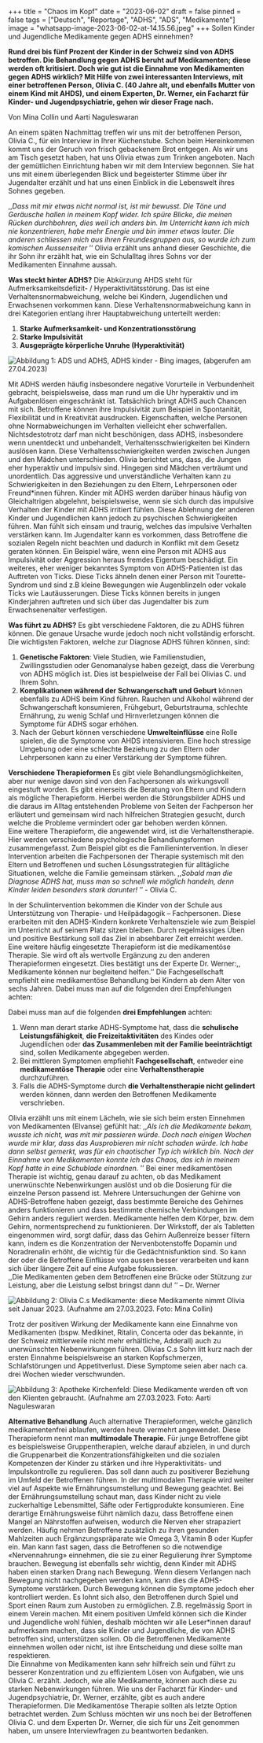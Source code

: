 +++
title = "Chaos im Kopf"
date = "2023-06-02"
draft = false
pinned = false
tags = ["Deutsch", "Reportage", "ADHS", "ADS", "Medikamente"]
image = "whatsapp-image-2023-06-02-at-14.15.56.jpeg"
+++
Sollen Kinder und Jugendliche Medikamente gegen ADHS einnehmen?

**Rund drei bis fünf Prozent der Kinder in der Schweiz sind von ADHS betroffen. Die Behandlung gegen ADHS beruht auf Medikamenten; diese werden oft kritisiert. Doch wie gut ist die Einnahme von Medikamenten gegen ADHS wirklich? Mit Hilfe von zwei interessanten Interviews, mit einer betroffenen Person, Olivia C. (40 Jahre alt, und ebenfalls Mutter von einem Kind mit AHDS), und einem Experten, Dr. Werner, ein Facharzt für Kinder- und Jugendpsychiatrie, gehen wir dieser Frage nach.**

Von Mina Collin und Aarti Naguleswaran

An einem späten Nachmittag treffen wir uns mit der betroffenen Person, Olivia C., für ein Interview in Ihrer Küchenstube. Schon beim Hereinkommen kommt uns der Geruch von frisch gebackenem Brot entgegen. Als wir uns am Tisch gesetzt haben, hat uns Olivia etwas zum Trinken angeboten. Nach der gemütlichen Einrichtung haben wir mit dem Interview begonnen. Sie hat uns mit einem überlegenden Blick und begeisterter Stimme über ihr Jugendalter erzählt und hat uns einen Einblick in die Lebenswelt ihres Sohnes gegeben. 

,,*Dass mit mir etwas nicht normal ist, ist mir bewusst. Die Töne und Geräusche hallen in meinem Kopf wider. Ich spüre Blicke, die meinen Rücken durchbohren, dies weil ich anders bin. Im Unterricht kann ich mich nie konzentrieren, habe mehr Energie und bin immer etwas lauter. Die anderen schliessen mich aus ihren Freundesgruppen aus, so wurde ich zum komischen Aussenseiter* ’’ Olivia erzählt uns anhand dieser Geschichte, die ihr Sohn ihr erzählt hat, wie ein Schulalltag ihres Sohns vor der Medikamenten Einnahme aussah. 

**Was steckt hinter ADHS?** 
Die Abkürzung AHDS steht für Aufmerksamkeitsdefizit- / Hyperaktivitätsstörung. Das ist eine Verhaltensnormabweichung, welche bei Kindern, Jugendlichen und Erwachsenen vorkommen kann. 
Diese Verhaltensnormabweichung kann in drei Kategorien entlang ihrer Hauptabweichung unterteilt werden:

1. **Starke Aufmerksamkeit- und Konzentrationsstörung**
2. **Starke Impulsivität**
3. **Ausgeprägte körperliche Unruhe (Hyperaktivität)**

![Abbildung 1: ADS und ADHS, ADHS kinder - Bing images, (abgerufen am 27.04.2023)](https://media.meine-gesundheit.de/pictures/krankheiten/adhs-kind.jpg)

Mit ADHS werden häufig insbesondere negative Vorurteile in Verbundenheit gebracht, beispielsweise, dass man rund um die Uhr hyperaktiv und im Aufgabenlösen eingeschränkt ist.  Tatsächlich bringt ADHS auch Chancen mit sich. Betroffene können ihre Impulsivität zum Beispiel in Spontanität, Flexibilität und in Kreativität ausdrucken. Eigenschaften, welche Personen ohne Normabweichungen im Verhalten vielleicht eher schwerfallen. Nichtsdestotrotz darf man nicht beschönigen, dass ADHS, insbesondere wenn unentdeckt und unbehandelt, Verhaltensschwierigkeiten bei Kindern auslösen kann. 
Diese Verhaltensschwierigkeiten werden zwischen Jungen und den Mädchen unterschieden. Olivia berichtet uns, dass, die Jungen eher hyperaktiv und impulsiv sind. Hingegen sind Mädchen verträumt und unordentlich. 
Das aggressive und unverständliche Verhalten kann zu Schwierigkeiten in den Beziehungen zu den Eltern, Lehrpersonen oder Freund*innen führen. Kinder mit ADHS werden darüber hinaus häufig von Gleichaltrigen abgelehnt, beispielsweise, wenn sie sich durch das impulsive Verhalten der Kinder mit ADHS irritiert fühlen. Diese Ablehnung der anderen Kinder und Jugendlichen kann jedoch zu psychischen Schwierigkeiten führen. Man fühlt sich einsam und traurig, welches das impulsive Verhalten verstärken kann. 
Im Jugendalter kann es vorkommen, dass Betroffene die sozialen Regeln nicht beachten und dadurch in Konflikt mit dem Gesetz geraten können. Ein Beispiel wäre, wenn eine Person mit ADHS aus Impulsivität oder Aggression heraus fremdes Eigentum beschädigt.
Ein weiteres, eher weniger bekanntes Symptom von ADHS-Patienten ist das Auftreten von Ticks. Diese Ticks ähneln denen einer Person mit Tourette-Syndrom und sind z.B kleine Bewegungen wie Augenblinzeln oder vokale Ticks wie Lautäusserungen. Diese Ticks können bereits in jungen Kinderjahren auftreten und sich über das Jugendalter bis zum Erwachsenenalter verfestigen. 

**Was führt zu ADHS?** 
Es gibt verschiedene Faktoren, die zu ADHS führen können. Die genaue Ursache wurde jedoch noch nicht vollständig erforscht. Die wichtigsten Faktoren, welche zur Diagnose ADHS führen können, sind: 

1. **Genetische Faktoren**: Viele Studien, wie Familienstudien, Zwillingsstudien oder Genomanalyse haben gezeigt, dass die Vererbung von ADHS möglich ist. Dies ist bespielweise der Fall bei Olivias C. und Ihrem Sohn.
2. **Komplikationen während der Schwangerschaft und Geburt** können ebenfalls zu ADHS beim Kind führen. Rauchen und Alkohol während der Schwangerschaft konsumieren, Frühgeburt, Geburtstrauma, schlechte Ernährung, zu wenig Schlaf und Hirnverletzungen können die Symptome für ADHS sogar erhöhen.
3. Nach der Geburt können verschiedene **Umwelteinflüsse** eine Rolle spielen, die die Symptome von AHDS intensivieren. Eine hoch stressige Umgebung oder eine schlechte Beziehung zu den Eltern oder Lehrpersonen kann zu einer Verstärkung der Symptome führen.

**Verschiedene Therapieformen**
Es gibt viele Behandlungsmöglichkeiten, aber nur wenige davon sind von den Fachpersonen als wirkungsvoll eingestuft worden. Es gibt einerseits die Beratung von Eltern und Kindern als mögliche Therapieform. Hierbei werden die Störungsbilder ADHS und die daraus im Alltag entstehenden Probleme von Seiten der Fachperson her erläutert und gemeinsam wird nach hilfreichen Strategien gesucht, durch welche die Probleme vermindert oder gar behoben werden können.\
Eine weitere Therapieform, die angewendet wird, ist die Verhaltenstherapie. Hier werden verschiedene psychologische Behandlungsformen zusammengefasst. Zum Beispiel gibt es die Familienintervention. In dieser Intervention arbeiten die Fachpersonen der Therapie systemisch mit den Eltern und Betroffenen und suchen Lösungsstrategien für alltägliche Situationen, welche die Familie gemeinsam stärken.
,,*Sobald man die Diagnose ADHS hat, muss man so schnell wie möglich handeln, denn Kinder leiden besonders stark darunter!* ’’ - Olivia C. 

In der Schulintervention bekommen die Kinder von der Schule aus Unterstützung von Therapie- und Heilpädagogik – Fachpersonen. Diese erarbeiten mit den ADHS-Kindern konkrete Verhaltensziele wie zum Beispiel im Unterricht auf seinem Platz sitzen bleiben. Durch regelmässiges Üben und positive Bestärkung soll das Ziel in absehbarer Zeit erreicht werden.
Eine weitere häufig eingesetzte Therapieform ist die medikamentöse Therapie. Sie wird oft als wertvolle Ergänzung zu den anderen Therapieformen eingesetzt. 
Dies bestätigt uns der Experte Dr. Werner:,, Medikamente können nur begleitend helfen.’’
Die Fachgesellschaft empfiehlt eine medikamentöse Behandlung bei Kindern ab dem Alter von sechs Jahren. Dabei muss man auf die folgenden drei Empfehlungen achten:

Dabei muss man auf die folgenden **drei Empfehlungen** achten:

1. Wenn man derart starke ADHS-Symptome hat, dass die **schulische Leistungsfähigkeit**, **die Freizeitaktivitäten** des Kindes oder Jugendlichen oder **das Zusammenleben mit der Familie beeinträchtigt** sind, sollen Medikamente abgegeben werden.
2. Bei mittleren Symptomen empfiehlt **Fachgesellschaft**, entweder eine **medikamentöse Therapie** oder eine **Verhaltenstherapie** durchzuführen. 
3. Falls die ADHS-Symptome durch **die Verhaltenstherapie nicht gelindert** werden können, dann werden den 
   Betroffenen Medikamente verschrieben. 

Olivia erzählt uns mit einem Lächeln, wie sie sich beim ersten Einnehmen von Medikamenten (Elvanse) gefühlt hat: ,,*Als ich die Medikamente bekam, wusste ich nicht, was mit mir passieren würde. Doch nach einigen Wochen wurde mir klar, dass das Ausprobieren mir nicht schaden würde. Ich habe dann selbst gemerkt, was für ein chaotischer Typ ich wirklich bin. Nach der Einnahme von Medikamenten konnte ich das Chaos, das ich in meinem Kopf hatte in eine Schublade einordnen.* ’’ Bei einer medikamentösen Therapie ist wichtig, genau darauf zu achten, ob das Medikament unerwünschte Nebenwirkungen auslöst und ob die Dosierung für die einzelne Person passend ist.
Mehrere Untersuchungen der Gehirne von ADHS-Betroffene haben gezeigt, dass bestimmte Bereiche des Gehirnes anders funktionieren und dass bestimmte chemische Verbindungen im Gehirn anders reguliert werden. Medikamente helfen dem Körper, bzw. dem Gehirn, normentsprechend zu funktionieren. Der Wirkstoff, der als Tabletten eingenommen wird, sorgt dafür, dass das Gehirn Außenreize besser filtern kann, indem es die Konzentration der Nervenbotenstoffe Dopamin und Noradrenalin erhöht, die wichtig für die Gedächtnisfunktion sind. So kann der oder die Betroffene Einflüsse von aussen besser verarbeiten und kann sich über längere Zeit auf eine Aufgabe fokussieren.\
,,Die Medikamenten geben dem Betroffenen eine Brücke oder Stützung zur Leistung, aber die Leistung selbst bringst dann du! ’’ – Dr. Werner

![Abbildung 2: Olivia C.s Medikamente: diese Medikamente nimmt Olivia seit Januar 2023. (Aufnahme am 27.03.2023. Foto: Mina Collin)](whatsapp-image-2023-06-02-at-12.10.41.jpeg)

Trotz der positiven Wirkung der Medikamente kann eine Einnahme von Medikamenten (bspw. Medikinet, Ritalin, Concerta oder das bekannte, in der Schweiz mittlerweile nicht mehr erhältliche, Adderall) auch zu unerwünschten Nebenwirkungen führen. Olivias C.s Sohn litt kurz nach der ersten Einnahme beispielsweise an starken Kopfschmerzen, Schlafstörungen und Appetitverlust. Diese Symptome seien aber nach ca. drei Wochen wieder verschwunden. 

![Abbildung 3: Apotheke Kirchenfeld: Diese Medikamente werden oft von den Klienten gebraucht. (Aufnahme am 27.03.2023. Foto: Aarti Naguleswaran ](whatsapp-image-2023-06-02-at-12.13.04.jpeg)

**Alternative Behandlung**
Auch alternative Therapieformen, welche gänzlich medikamentenfrei ablaufen, werden heute vermehrt angewendet. Diese Therapieform nennt man **multimodale Therapie**. 
Für junge Betroffene gibt es beispielsweise Gruppentherapien, welche darauf abzielen, in und durch die Gruppenarbeit die Konzentrationsfähigkeiten und die sozialen Kompetenzen der Kinder zu stärken und ihre Hyperaktivitäts- und Impulskontrolle zu regulieren. Das soll dann auch zu positiverer Beziehung im Umfeld der Betroffenen führen.
In der multimodalen Therapie wird weiter viel auf Aspekte wie Ernährungsumstellung und Bewegung geachtet.  Bei der Ernährungsumstellung schaut man, dass Kinder nicht zu viele zuckerhaltige Lebensmittel, Säfte oder Fertigprodukte konsumieren. Eine derartige Ernährungsweise führt nämlich dazu, dass Betroffene einen Mangel an Nährstoffen aufweisen, wodurch die Nerven eher strapaziert werden. 
Häufig nehmen Betroffene zusätzlich zu ihren gesunden Mahlzeiten auch Ergänzungspräparate wie Omega 3, Vitamin B oder Kupfer ein. Man kann fast sagen, dass die Betroffenen so die notwendige «Nervennahrung» einnehmen, die sie zu einer Regulierung ihrer Symptome brauchen. 
Bewegung ist ebenfalls sehr wichtig, denn Kinder mit ADHS haben einen starken Drang nach Bewegung. Wenn diesem Verlangen nach Bewegung nicht nachgegeben werden kann, kann dies die ADHS-Symptome verstärken. Durch Bewegung können die Symptome jedoch eher kontrolliert werden. Es lohnt sich also, den Betroffenen durch Spiel und Sport einen Raum zum Austoben zu ermöglichen.  Z.B. regelmässig Sport in einem Verein machen. 
Mit einem positiven Umfeld können sich die Kinder und Jugendliche wohl fühlen, deshalb möchten wir alle Leser*innen darauf aufmerksam machen, dass sie Kinder und Jugendliche, die von ADHS betroffen sind, unterstützen sollen. Ob die Betroffenen Medikamente einnehmen wollen oder nicht, ist ihre Entscheidung und diese sollte man respektieren.\
Die Einnahme von Medikamenten kann sehr hilfreich sein und führt zu besserer Konzentration und zu effizientem Lösen von Aufgaben, wie uns Olivia C. erzählt. Jedoch, wie alle Medikamente, können auch diese zu starken Nebenwirkungen führen. Wie uns der Facharzt für Kinder- und Jugendpsychiatrie, Dr. Werner, erzählte, gibt es auch andere Therapieformen. Die Medikamentöse Therapie sollten als letzte Option betrachtet werden.
Zum Schluss möchten wir uns noch bei der Betroffenen Olivia C. und dem Experten Dr. Werner, die sich für uns Zeit genommen haben, um unsere Interviewfragen zu beantworten bedanken.